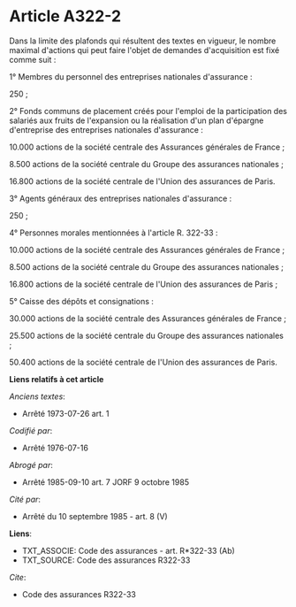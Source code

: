 # Article A322-2

Dans la limite des plafonds qui résultent des textes en vigueur, le nombre maximal d'actions qui peut faire l'objet de
demandes d'acquisition est fixé comme suit :

1° Membres du personnel des entreprises nationales d'assurance :

250 ;

2° Fonds communs de placement créés pour l'emploi de la participation des salariés aux fruits de l'expansion ou la
réalisation d'un plan d'épargne d'entreprise des entreprises nationales d'assurance :

10.000 actions de la société centrale des Assurances générales de France ;

8.500 actions de la société centrale du Groupe des assurances nationales ;

16.800 actions de la société centrale de l'Union des assurances de Paris.

3° Agents généraux des entreprises nationales d'assurance :

250 ;

4° Personnes morales mentionnées à l'article R. 322-33 :

10.000 actions de la société centrale des Assurances générales de France ;

8.500 actions de la société centrale du Groupe des assurances nationales ;

16.800 actions de la société centrale de l'Union des assurances de Paris ;

5° Caisse des dépôts et consignations :

30.000 actions de la société centrale des Assurances générales de France ;

25.500 actions de la société centrale du Groupe des assurances nationales ;

50.400 actions de la société centrale de l'Union des assurances de Paris.

**Liens relatifs à cet article**

_Anciens textes_:

  - Arrêté 1973-07-26 art. 1

_Codifié par_:

  - Arrêté 1976-07-16

_Abrogé par_:

  - Arrêté 1985-09-10 art. 7 JORF 9 octobre 1985

_Cité par_:

  - Arrêté du 10 septembre 1985 - art. 8 (V)

**Liens**:

  - TXT_ASSOCIE: Code des assurances - art. R*322-33 (Ab)
  - TXT_SOURCE: Code des assurances R322-33

_Cite_:

  - Code des assurances R322-33
